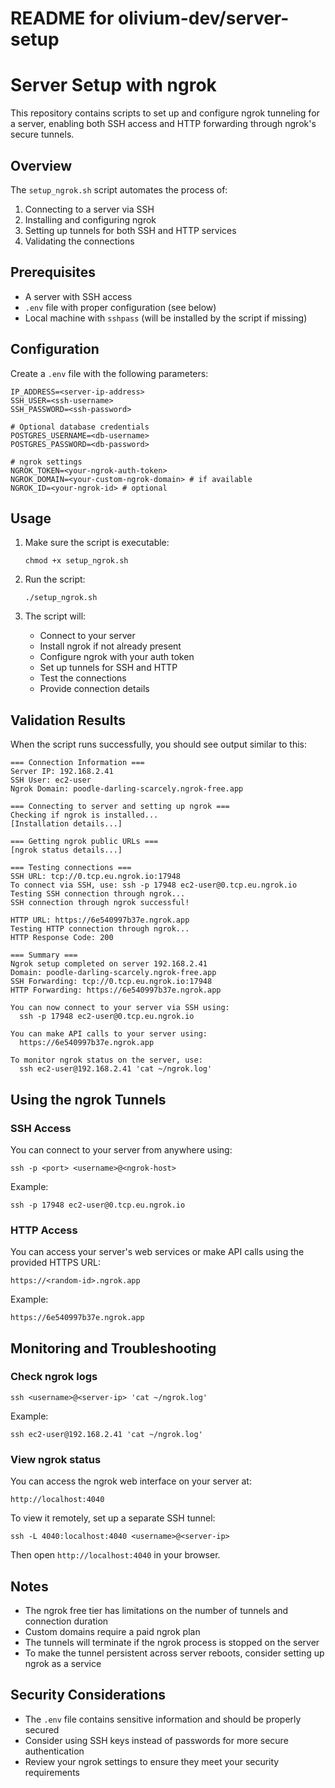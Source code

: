 # README for olivium-dev/server-setup

# Server Setup with ngrok

This repository contains scripts to set up and configure ngrok tunneling for a server, enabling both SSH access and HTTP forwarding through ngrok's secure tunnels.

## Overview

The `setup_ngrok.sh` script automates the process of:
1. Connecting to a server via SSH
2. Installing and configuring ngrok
3. Setting up tunnels for both SSH and HTTP services
4. Validating the connections

## Prerequisites

- A server with SSH access
- `.env` file with proper configuration (see below)
- Local machine with `sshpass` (will be installed by the script if missing)

## Configuration

Create a `.env` file with the following parameters:

```
IP_ADDRESS=<server-ip-address>
SSH_USER=<ssh-username>
SSH_PASSWORD=<ssh-password>

# Optional database credentials
POSTGRES_USERNAME=<db-username>
POSTGRES_PASSWORD=<db-password>

# ngrok settings
NGROK_TOKEN=<your-ngrok-auth-token>
NGROK_DOMAIN=<your-custom-ngrok-domain> # if available
NGROK_ID=<your-ngrok-id> # optional
```

## Usage

1. Make sure the script is executable:
   ```
   chmod +x setup_ngrok.sh
   ```

2. Run the script:
   ```
   ./setup_ngrok.sh
   ```

3. The script will:
   - Connect to your server
   - Install ngrok if not already present
   - Configure ngrok with your auth token
   - Set up tunnels for SSH and HTTP
   - Test the connections
   - Provide connection details

## Validation Results

When the script runs successfully, you should see output similar to this:

```
=== Connection Information ===
Server IP: 192.168.2.41
SSH User: ec2-user
Ngrok Domain: poodle-darling-scarcely.ngrok-free.app

=== Connecting to server and setting up ngrok ===
Checking if ngrok is installed...
[Installation details...]

=== Getting ngrok public URLs ===
[ngrok status details...]

=== Testing connections ===
SSH URL: tcp://0.tcp.eu.ngrok.io:17948
To connect via SSH, use: ssh -p 17948 ec2-user@0.tcp.eu.ngrok.io
Testing SSH connection through ngrok...
SSH connection through ngrok successful!

HTTP URL: https://6e540997b37e.ngrok.app
Testing HTTP connection through ngrok...
HTTP Response Code: 200

=== Summary ===
Ngrok setup completed on server 192.168.2.41
Domain: poodle-darling-scarcely.ngrok-free.app
SSH Forwarding: tcp://0.tcp.eu.ngrok.io:17948
HTTP Forwarding: https://6e540997b37e.ngrok.app

You can now connect to your server via SSH using:
  ssh -p 17948 ec2-user@0.tcp.eu.ngrok.io

You can make API calls to your server using:
  https://6e540997b37e.ngrok.app

To monitor ngrok status on the server, use:
  ssh ec2-user@192.168.2.41 'cat ~/ngrok.log'
```

## Using the ngrok Tunnels

### SSH Access

You can connect to your server from anywhere using:
```
ssh -p <port> <username>@<ngrok-host>
```

Example:
```
ssh -p 17948 ec2-user@0.tcp.eu.ngrok.io
```

### HTTP Access

You can access your server's web services or make API calls using the provided HTTPS URL:
```
https://<random-id>.ngrok.app
```

Example:
```
https://6e540997b37e.ngrok.app
```

## Monitoring and Troubleshooting

### Check ngrok logs

```
ssh <username>@<server-ip> 'cat ~/ngrok.log'
```

Example:
```
ssh ec2-user@192.168.2.41 'cat ~/ngrok.log'
```

### View ngrok status

You can access the ngrok web interface on your server at:
```
http://localhost:4040
```

To view it remotely, set up a separate SSH tunnel:
```
ssh -L 4040:localhost:4040 <username>@<server-ip>
```

Then open `http://localhost:4040` in your browser.

## Notes

- The ngrok free tier has limitations on the number of tunnels and connection duration
- Custom domains require a paid ngrok plan
- The tunnels will terminate if the ngrok process is stopped on the server
- To make the tunnel persistent across server reboots, consider setting up ngrok as a service

## Security Considerations

- The `.env` file contains sensitive information and should be properly secured
- Consider using SSH keys instead of passwords for more secure authentication
- Review your ngrok settings to ensure they meet your security requirements 